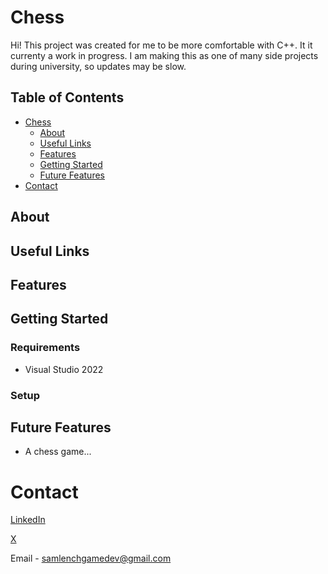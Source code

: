 # Chess

Hi! This project was created for me to be more comfortable with C++. It it currenty a work in progress. I am making this as one of many side projects during university, so updates may be slow.
## Table of Contents
- [Chess](#chess)
  * [About](#about)
  * [Useful Links](#useful-links)
  * [Features](#features)
  * [Getting Started](#getting-started)
  * [Future Features](#future-features)
- [Contact](#contact)

## About

## Useful Links

## Features

## Getting Started
### Requirements

 - Visual Studio 2022

### Setup

## Future Features
 - A chess game...
# Contact
[LinkedIn](https://www.linkedin.com/in/sam-lench-8586b6279/)

[X](https://x.com/SamLenchGameDev)

Email - samlenchgamedev@gmail.com
